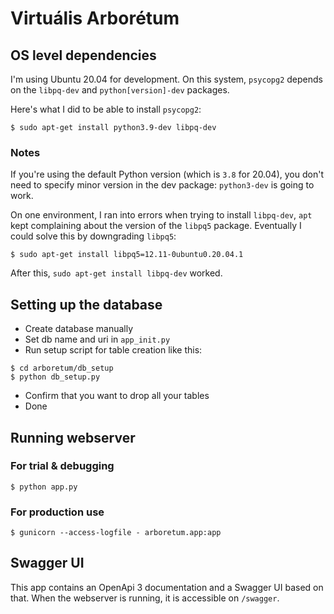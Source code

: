 # Virtuális Arborétum

## OS level dependencies

I'm using Ubuntu 20.04 for development. 
On this system, `psycopg2` depends on the `libpq-dev` and `python[version]-dev` packages.

Here's what I did to be able to install `psycopg2`:

```shell
$ sudo apt-get install python3.9-dev libpq-dev
```

### Notes

If you're using the default Python version (which is `3.8` for 20.04), 
you don't need to specify minor version in the dev package: `python3-dev` is going to work.

On one environment, I ran into errors when trying to install `libpq-dev`, 
`apt` kept complaining about the version of the `libpq5` package.
Eventually I could solve this by downgrading `libpq5`:

```shell
$ sudo apt-get install libpq5=12.11-0ubuntu0.20.04.1
```

After this, `sudo apt-get install libpq-dev` worked.


## Setting up the database

* Create database manually
* Set db name and uri in `app_init.py`
* Run setup script for table creation like this:

```shell
$ cd arboretum/db_setup
$ python db_setup.py
```

* Confirm that you want to drop all your tables
* Done


## Running webserver

### For trial & debugging

```shell
$ python app.py
```

### For production use

```shell
$ gunicorn --access-logfile - arboretum.app:app
```

## Swagger UI

This app contains an OpenApi 3 documentation and a Swagger UI based on that.
When the webserver is running, it is accessible on `/swagger`.
